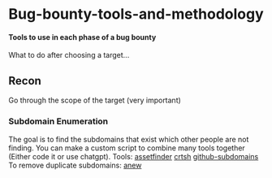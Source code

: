 # Bug-bounty-tools-and-methodology
#### Tools to use in each phase of a bug bounty

What to do after choosing a target...

## Recon

Go through the scope of the target (very important)


### Subdomain Enumeration 
The goal is to find the subdomains that exist which other people are not finding.
You can make a custom script to combine many tools together (Either code it or use chatgpt).
Tools:
[assetfinder](https://github.com/tomnomnom/assetfinder.git)
[crtsh](https://github.com/YashGoti/crtsh.git)
[github-subdomains](https://github.com/gwen001/github-subdomains.git)
To remove duplicate subdomains: [anew](https://github.com/tomnomnom/anew.git)
